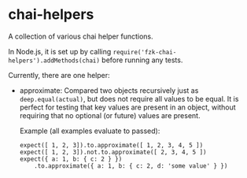 chai-helpers
============

A collection of various chai helper functions.

In Node.js, it is set up by calling `require('fzk-chai-helpers').addMethods(chai)`
before running any tests.

Currently, there are one helper:

-   approximate: Compared two objects recursively just as `deep.equal(actual)`,
    but does not require all values to be equal. It is perfect for testing that
    key values are present in an object, without requiring that no optional
    (or future) values are present.

    Example (all examples evaluate to passed):

        expect([ 1, 2, 3]).to.approximate([ 1, 2, 3, 4, 5 ])
        expect([ 1, 2, 3]).not.to.approximate([ 2, 3, 4, 5 ])
        expect({ a: 1, b: { c: 2 } })
            .to.approximate({ a: 1, b: { c: 2, d: 'some value' } })
